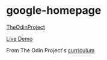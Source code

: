 # google-homepage
[TheOdinProject](https://www.theodinproject.com/)

[Live Demo](https://plskz.github.io/google-homepage/)

From The Odin Project's [curriculum](https://www.theodinproject.com/paths/foundations/courses/foundations/lessons/html-css)

